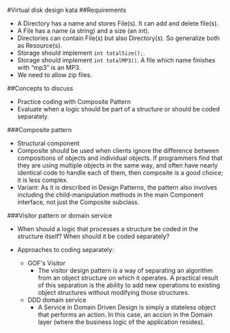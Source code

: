 #Virtual disk design kata
##Requirements
* A Directory has a name and stores File(s). It can add and delete file(s).
* A File has a name (a string) and a size (an int).
* Directories can contain File(s) but also Directory(s). So generalize both as Resource(s).
* Storage should implement ```int totalSize();```.
* Storage should implement ```int totalMP3()```. A file which name finishes with “mp3” is an MP3.
* We need to allow zip files.

##Concepts to discuss
* Practice coding with Composite Pattern
* Evaluate when a logic should be part of a structure or should be coded separately.

###Composite pattern
* Structural component
* Composite should be used when clients ignore the difference between compositions of objects and individual objects. If programmers find that they are using multiple objects in the same way, and often have nearly identical code to handle each of them, then composite is a good choice; it is less complex.
* Variant: As it is described in Design Patterns, the pattern also involves including the child-manipulation methods in the main Component interface, not just the Composite subclass.

###Visitor pattern or domain service
* When should a logic that processes a structure be coded in the structure itself? When should it be coded separately?

* Approaches to coding separately:
    * GOF's Visitor
        * The visitor design pattern is a way of separating an algorithm from an object structure on which it operates. A practical result of this separation is the ability to add new operations to existing object structures without modifying those structures.
    * DDD domain service
        * A Service in Domain Driven Design is simply a stateless object that performs an action. In this case, an accion in the Domain layer (where the business logic of the application resides).
